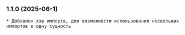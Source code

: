 ### 1.1.0 (2025-06-1)
    * Добавлен хэш импорта, для возможности использования нескольких импортов в одну сущность
